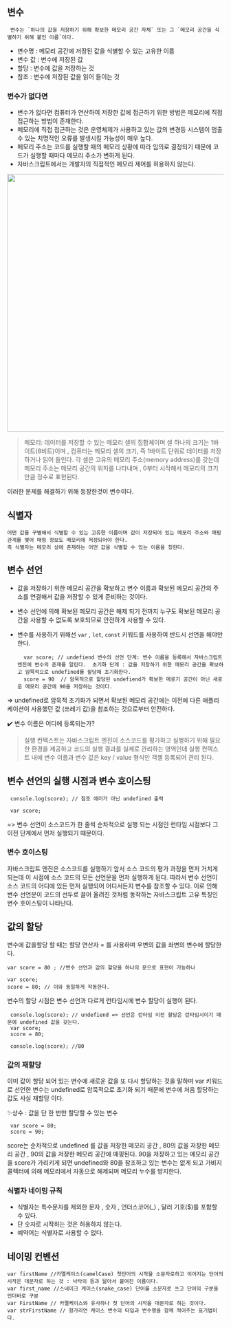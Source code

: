 ## 변수
```
 변수는 `하나의 값을 저장하기 위해 확보한 메모리 공간 자체` 또는 그 `메모리 공간을 식별하기 위해 붙인 이름`이다.
```

 - 변수명 : 메모리 공간에 저장된 값을 식별할 수 있는 고유한 이름
 - 변수 값 : 변수에 저장된 값
 - 할당 : 변수에 값을 저장하는 것
 - 참조 : 변수에 저장된 값을 읽어 들이는 것

### 변수가 없다면
 - 변수가 없다면 컴퓨터가 연산하여 저장한 값에 접근하기 위한 방법은 메모리에 직접 접근하는 방법이 존재한다.
 - 메모리에 직접 접근하는 것은 운영체제가 사용하고 있는 값의 변경등 시스템이 멈출 수 있는 치명적인 오류를 발생시킬 가능성이 매우 높다.
 -  메모리 주소는 코드를 실행할 때의 메모리 상황에 따라 임의로 결정되기 때문에 코드가 실행할 때마다 메모리 주소가 변하게 된다.
 -   자바스크립트에서는 개발자의 직접적인 메모리 제어를 허용하지 않는다. 

 <img src = "https://github.com/user-attachments/assets/ea40858d-5915-4dbe-8788-1444771936fd" width = 800px height = 600px/>


> 메모리: 데이터를 저장할 수 있는 메모리 셀의 집합체이며 셀 하나의 크기는 1바이트(8비트)이며 , 컴퓨터는 메모리 셀의 크기, 즉 1바이트 단위로 데이터를 저장하거나 읽어 들인다.
각 셀은 고유의 메모리 주소(memory address)를 갖는데 메모리 주소는 메모리 공간의 위치를 나타내며 , 0부터 시작해서 메모리의 크기만큼 정수로 표현된다.

이러한 문제를 해결하기 위해 등장한것이 변수이다. 

## 식별자
```
어떤 값을 구별해서 식별할 수 있는 고유한 이름이며 값이 저장되어 있는 메모리 주소와 매핑 관계를 맺어 매핑 정보도 메모리에 저장되어야 한다.
즉 식별자는 메모리 상에 존재하는 어떤 값을 식별할 수 있는 이름을 칭한다.
```

## 변수 선언

- 값을 저장하기 위한 메모리 공간을 확보하고 변수 이름과 확보된 메모리 공간의 주소를 연결해서 값을 저장할 수 있게 준비하는 것이다.
- 변수 선언에 의해 확보된 메모리 공간은 해제 되기 전까지 누구도 확보된 메모리 공간을 사용할 수 없도록 보호되므로 안전하게 사용할 수 있다.
- 변수를 사용하기 위해선 `var` , `let`, `const` 키워드를 사용하여 반드시 선언을 해야만 한다.

  ```
    var score; // undefiend 변수의 선언 단계: 변수 이름을 등록해서 자바스크립트 엔진에 변수의 존재를 알린다.  초기화 단계 : 값을 저장하기 위한 메모리 공간을 확보하고 암묵적으로 undefined를 할당해 초기화한다.
    score = 90  // 암묵적으로 할당된 undefiend가 확보한 메로기 공간이 아닌 새로운 메모리 공간에 90을 저장하는 것이다.  
  ```
 => undefined로 암묵적 초기화가 되면서 확보된 메모리 공간에는 이전에 다른 애플리케이션이 사용했던 값 (쓰레기 값)을 참조하는 것으로부터 안전하다.

 ✔️ 변수 이름은 어디에 등록되는가?
>  실행 컨텍스트는 자바스크립트 엔진이 소스코드를 평가하고 실행하기 위해 필요한 환경을 제공하고 코드의 실행 결과를 실제로 관리하는 영역인데 실행 컨텍스트 내에 변수 이름과 변수 값은 key / value 형식인 객첼 등록되어 관리 된다. 

## 변수 선언의 실행 시점과 변수 호이스팅

```
 console.log(score); // 참조 에러가 아닌 undefined 출력

 var score;
```

=> 변수 선언이 소스코드가 한 줄씩 순차적으로 실행 되는 시점인 런타임 시점보다 그 이전 단계에서 먼저 실행되기 때문이다.

### 변수 호이스팅 

자바스크립트 엔진은 소스코드를 실행하기 앞서 소스 코드의 평가 과정을 먼저 거치게 되는데 이 시점에 소스 코드의 모든 선언문을 먼저 실행하게 된다.
따라서 변수 선언이 소스 코드의 어디에 있든 먼저 실행되어 어디서든지 변수를 참조할 수 있다.
이로 인해 변수 선언문이 코드의 선두로 끌어 올려진 것처럼 동작하는 자바스크립트 고유 특징인 변수 호이스팅이 나타난다. 

## 값의 할당
 변수에 값을할당 할 때는 할당 연산자  = 를 사용하며 우변의 값을 좌변의 변수에 할당한다.
 ```
 var score = 80 ; //변수 선언과 값의 할당을 하나의 문으로 표현이 가능하나

 var score;
 score = 80; // 이와 동일하게 작동한다.

 ```

 변수의 할당 시점은 변수 선언과 다르게 런타임시에 변수 할당이 실행이 된다. 

```
 console.log(score); // undefiend => 선언은 런타임 이전 할당은 런타임시이기 때문에 undefined 값을 갖는다.
 var score;
 score = 80;

 console.log(score); //80
```

### 값의 재할당

이미 값이 할당 되어 있는 변수에 새로운 값을 또 다시 할당하는 것을 말하며 var 키워드로 선언한 변수는 undefined로 암묵적으로 초기화 되기 때문에
변수에 처음 할당하는 값도 사실 재할당 이다.

✨상수 : 값을 단 한 번만 할당할 수 있는 변수 

```
 var score = 80;
 score = 90;
```
score는 순차적으로 undefined 를 값을 저장한 메모리 공간 , 80의 값을 저장한 메모리 공간 , 90의 값을 저장한 메모리 공간에 매핑된다.
90을 저장하고 있는 메모리 공간을 score가 가리키게 되면 undefined와 80을 참조하고 있는 변수는 없게 되고 가비지 콜렉터에 의해 메모리에서 자동으로 해제되며 메모리 누수를 방지한다.

### 식별자 네이밍 규칙
- 식별자는 특수문자를 제외한 문자 , 숫자 , 언더스코어(_) , 달러 기호($)를 포함할 수 있다.
- 단 숫자로 시작하는 것은 허용하지 않는다.
- 예약어는 식별자로 사용할 수 없다.

## 네이밍 컨벤션
  ```
var firstName //카멜케이스(camelCase) 첫단어의 시작을 소문자로하고 이어지는 단어의 시작은 대문자로 하는 것 : 낙타의 등과 닮아서 붙여진 이름이다.
var first_name //스네이크 케이스(snake_case) 단어를 소문자로 쓰고 단어의 구분을 언더바로 구분
var FirstName // 카멜케이스와 유사하나 첫 단어의 시작을 대문자로 하는 것이다.
var strFirstName // 헝가리언 케이스 변수의 타입과 변수명을 함께 적어주는 표기법이다.



  ``` 
